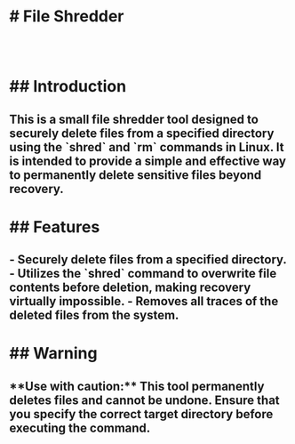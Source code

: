 <h1># File Shredder</h1>
<br></br>
<h1>## Introduction</h1>

<h2>This is a small file shredder tool designed to securely delete files from a specified directory using the `shred` and `rm` commands in Linux. It is intended to provide a simple and effective way to permanently delete sensitive files beyond recovery.</h2>

<h1>## Features</h1>
<h2>
- Securely delete files from a specified directory.
- Utilizes the `shred` command to overwrite file contents before deletion, making recovery virtually impossible.
- Removes all traces of the deleted files from the system.
</h2>

<h1>## Warning</h1>
<h2>
**Use with caution:** This tool permanently deletes files and cannot be undone. Ensure that you specify the correct target directory before executing the command.
</h2>
